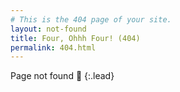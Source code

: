 ```yaml
---
# This is the 404 page of your site.
layout: not-found
title: Four, Ohhh Four! (404)
permalink: 404.html
---
```


Page not found 🙁 
{:.lead}
